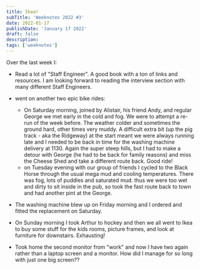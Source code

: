 ```yaml
---
title: Ikea!
subTitle: 'Weeknotes 2022 #3'
date: 2022-01-17
publishDate: 'January 17 2022'
draft: false
description:
tags: ['weeknotes']
---
```


Over the last week I:

-   Read a lot of "Staff Engineer". A good book with a ton of links and resources. I am looking forward to reading the interview section with many different Staff Engineers.
-   went on another two epic bike rides:

    -   On Saturday morning, joined by Alistair, his friend Andy, and regular George we met early in the cold and fog. We were to attempt a re-run of the week before. The weather colder and sometimes the ground hard, other times very muddy. A difficult extra bit (up the pig track - aka the Ridgeway) at the start meant we were always running late and I needed to be back in time for the washing machine delivery at 1130. Again the super steep hills, but I had to make a detour with George (he had to be back for family reasons) and miss the Cheese Shed and take a different route back. Good ride!
    -   on Tuesday evening with our group of friends I cycled to the Black Horse through the usual mega mud and cooling temperatures. There was fog, lots of puddles and saturated mud. thus we were too wet and dirty to sit inside in the pub, so took the fast route back to town and had another pint at the George.

-   The washing machine blew up on Friday morning and I ordered and fitted the replacement on Saturday.
-   On Sunday morning I took Arthur to hockey and then we all went to Ikea to buy some stuff for the kids rooms, picture frames, and look at furniture for downstairs. Exhausting!
-   Took home the second monitor from "work" and now I have two again rather than a laptop screen and a monitor. How did I manage for so long with just one big screen??
